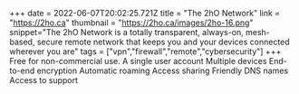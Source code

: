 +++
date = 2022-06-07T20:02:25.721Z
title = "The 2hO Network"
link = "https://2ho.ca"
thumbnail = "https://2ho.ca/images/2ho-16.png"
snippet="The 2hO Network is a totally transparent, always-on, mesh-based, secure remote network that keeps you and your devices connected wherever you are"
tags = ["vpn","firewall","remote","cybersecurity"]
+++
Free for non-commercial use.
A single user account
Multiple devices
End-to-end encryption
Automatic roaming
Access sharing
Friendly DNS names
Access to support
